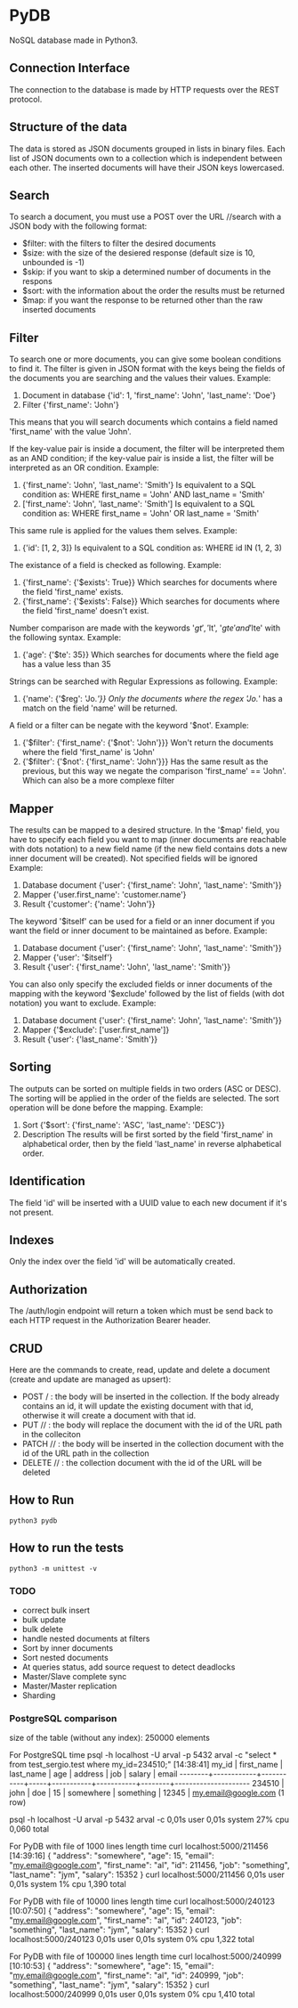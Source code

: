 # PyDB

NoSQL database made in Python3.

## Connection Interface

The connection to the database is made by HTTP requests over the REST protocol.

## Structure of the data

The data is stored as JSON documents grouped in lists in binary files.
Each list of JSON documents own to a collection which is independent between each other.
The inserted documents will have their JSON keys lowercased.

## Search

To search a document, you must use a POST over the URL /<collection>/search with a JSON body with the following format:
* $filter: with the filters to filter the desired documents
* $size: with the size of the desiered response (default size is 10, unbounded is -1)
* $skip: if you want to skip a determined number of documents in the respons
* $sort: with the information about the order the results must be returned
* $map: if you want the response to be returned other than the raw inserted documents

## Filter

To search one or more documents, you can give some boolean conditions to find it. The filter is given in JSON format
with the keys being the fields of the documents you are searching and the values their values. 
Example:
1. Document in database
{'id': 1, 'first_name': 'John', 'last_name': 'Doe'}
2. Filter
{'first_name': 'John'}

This means that you will search documents which contains a field named 'first_name' with the value 'John'.

If the key-value pair is inside a document, the filter will be interpreted them as an AND condition; if the key-value pair
is inside a list, the filter will be interpreted as an OR condition.
Example:
1. {'first_name': 'John', 'last_name': 'Smith'}
Is equivalent to a SQL condition as: WHERE first_name = 'John' AND last_name = 'Smith'
2. ['first_name': 'John', 'last_name': 'Smith']
Is equivalent to a SQL condition as: WHERE first_name = 'John' OR last_name = 'Smith'

This same rule is applied for the values them selves.
Example:
1. {'id': [1, 2, 3]}
Is equivalent to a SQL condition as: WHERE id IN (1, 2, 3)

The existance of a field is checked as following.
Example:
1. {'first_name': {'$exists': True}}
Which searches for documents where the field 'first_name' exists.
2. {'first_name': {'$exists': False}}
Which searches for documents where the field 'first_name' doesn't exist.

Number comparison are made with the keywords '$gt', '$lt', '$gte' and '$lte' with the following syntax.
Example:
1. {'age': {'$te': 35}}
Which searches for documents where the field age has a value less than 35

Strings can be searched with Regular Expressions as following.
Example:
1. {'name': {'$reg': 'Jo.*'}}
Only the documents where the regex 'Jo.*' has a match on the field 'name' will be returned.

A field or a filter can be negate with the keyword '$not'.
Example:
1. {'$filter': {'first_name': {'$not': 'John'}}}
Won't return the documents where the field 'first_name' is 'John'
2. {'$filter': {'$not': {'first_name': 'John'}}}
Has the same result as the previous, but this way we negate the comparison 'first_name' == 'John'. Which can also be a more complexe filter

## Mapper

The results can be mapped to a desired structure. In the '$map' field, you have to specify each field you want to map
(inner documents are reachable with dots notation) to a new field name (if the new field contains dots a new inner
document will be created). Not specified fields will be ignored
Example:
1. Database document
{'user': {'first_name': 'John', 'last_name': 'Smith'}}
2. Mapper
{'user.first_name': 'customer.name'}
3. Result
{'customer': {'name': 'John'}}

The keyword '$itself' can be used for a field or an inner document if you want the field or inner document to be maintained
as before.
Example:
1. Database document
{'user': {'first_name': 'John', 'last_name': 'Smith'}}
2. Mapper
{'user': '$itself'}
3. Result
{'user': {'first_name': 'John', 'last_name': 'Smith'}}

You can also only specify the excluded fields or inner documents of the mapping with the keyword '$exclude' followed by the list of fields (with
dot notation) you want to exclude.
Example:
1. Database document
{'user': {'first_name': 'John', 'last_name': 'Smith'}}
2. Mapper
{'$exclude': ['user.first_name']}
3. Result
{'user': {'last_name': 'Smith'}}

## Sorting

The outputs can be sorted on multiple fields in two orders (ASC or DESC). The sorting will be applied in the order of the fields are selected.
The sort operation will be done before the mapping.
Example:
1. Sort
{'$sort': {'first_name': 'ASC', 'last_name': 'DESC'}}
2. Description
The results will be first sorted by the field 'first_name' in alphabetical order, then by the field 'last_name' in reverse alphabetical order.

## Identification

The field 'id' will be inserted with a UUID value to each new document if it's not present.

## Indexes

Only the index over the field 'id' will be automatically created.

## Authorization

The /auth/login endpoint will return a token which must be send back to each HTTP request in the Authorization Bearer header.

## CRUD

Here are the commands to create, read, update and delete a document (create and update are managed as upsert):
* POST /<collection> : the body will be inserted in the collection. If the body already contains an id, it will update the existing document with that id, otherwise it will create a document with that id.
* PUT /<collection>/<id> : the body will replace the document with the id of the URL path in the colleciton
* PATCH /<collection>/<id> : the body will be inserted in the collection document with the id of the URL path in the collection
* DELETE /<collection>/<id> : the collection document with the id of the URL will be deleted

## How to Run

```
python3 pydb
```

## How to run the tests

```
python3 -m unittest -v
```

### TODO

* correct bulk insert
* bulk update
* bulk delete
* handle nested documents at filters
* Sort by inner documents
* Sort nested documents
* At queries status, add source request to detect deadlocks
* Master/Slave complete sync
* Master/Master replication
* Sharding

### PostgreSQL comparison

size of the table (without any index): 250000 elements

For PostgreSQL
time psql -h localhost -U arval -p 5432 arval -c "select * from test_sergio.test where my_id=234510;"                                                                                                                                                                        [14:38:41]
 my_id  | first_name | last_name | age |  address  |    job    | salary |        email
--------+------------+-----------+-----+-----------+-----------+--------+---------------------
 234510 | john       | doe       |  15 | somewhere | something |  12345 | my.email@google.com
(1 row)

psql -h localhost -U arval -p 5432 arval -c   0,01s user 0,01s system 27% cpu 0,060 total

For PyDB with file of 1000 lines length
time curl localhost:5000/211456                                                                                                                                                                                                                                              [14:39:16]
{
  "address": "somewhere",
  "age": 15,
  "email": "my.email@google.com",
  "first_name": "al",
  "id": 211456,
  "job": "something",
  "last_name": "jym",
  "salary": 15352
}
curl localhost:5000/211456  0,01s user 0,01s system 1% cpu 1,390 total


For PyDB with file of 10000 lines length
time curl localhost:5000/240123                                                                                                                                                                                                                                               [10:07:50]
{
  "address": "somewhere",
  "age": 15,
  "email": "my.email@google.com",
  "first_name": "al",
  "id": 240123,
  "job": "something",
  "last_name": "jym",
  "salary": 15352
}
curl localhost:5000/240123  0,01s user 0,01s system 0% cpu 1,322 total

For PyDB with file of 100000 lines length
time curl localhost:5000/240999                                                                                                                                                                                                                                              [10:10:53]
{
  "address": "somewhere",
  "age": 15,
  "email": "my.email@google.com",
  "first_name": "al",
  "id": 240999,
  "job": "something",
  "last_name": "jym",
  "salary": 15352
}
curl localhost:5000/240999  0,01s user 0,01s system 0% cpu 1,410 total
